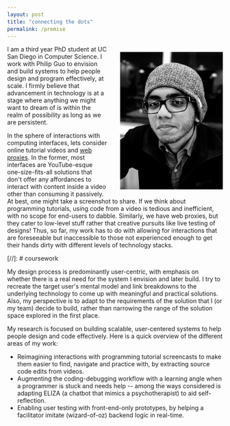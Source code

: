 ```yaml
---
layout: post
title: "connecting the dots"
permalink: /premise
---
```


<!-- what, how and why I think as I do -->

<img src="files/headshot-kandarp.jpg" style="width: 240px; margin-left: 30px; margin-bottom: 15px; margin-top: 15px;" align="right">

I am a third year PhD student at UC San Diego in Computer Science. I work with Philip Guo to envision and build systems to help people design and program effectively, at scale. I firmly believe that advancement in technology is at a stage where anything we might want to dream of is within the realm of possibility as long as we are persistent.

In the sphere of interactions with computing interfaces, lets consider online tutorial videos and [web proxies](https://en.wikipedia.org/wiki/Proxy_server).
In the former, most interfaces are YouTube-esque one-size-fits-all solutions that don't offer any affordances to interact with content inside a video other than consuming it passively. At best, one might take a screenshot to share. If we think about programming tutorials, using code from a video is tedious and inefficient, with no scope for end-users to dabble.
Similarly, we have web proxies, but they cater to low-level stuff rather that creative pursuits like live testing of designs!
Thus, so far, my work has to do with allowing for interactions that are foreseeable but inaccessible to those not experienced enough to get their hands dirty with different levels of technology stacks.

[//]: # coursework

My design process is predominantly user-centric, with emphasis on whether there is a real need for the system I envision and later build. I try to recreate the target user's mental model and link breakdowns to the underlying technology to come up with meaningful and practical solutions. Also, my perspective is to adapt to the requirements of the solution that I (or my team) decide to build, rather than narrowing the range of the solution space explored in the first place.

My research is focused on building scalable, user-centered systems to help people design and code effectively. Here is a quick overview of the different areas of my work:
- Reimagining interactions with programming tutorial screencasts to make them easier to find, navigate and practice with, by extracting source code edits from videos.
- Augmenting the coding-debugging workflow with a learning angle when a programmer is stuck and needs help -- among the ways considered is adapting ELIZA (a chatbot that mimics a psychotherapist) to aid self-reflection.
- Enabling user testing with front-end-only prototypes, by helping a facilitator imitate (wizard-of-oz) backend logic in real-time.
